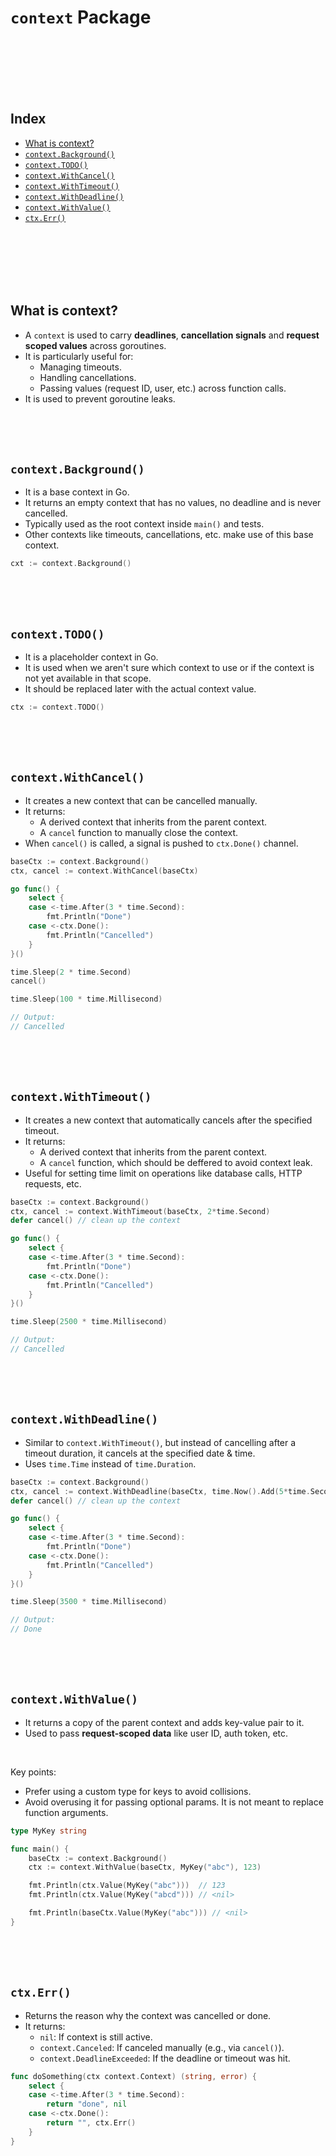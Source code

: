 # `context` Package

<br>
<br>
<br>
<br>
<br>

## Index

- [What is context?](#what-is-context)
- [`context.Background()`](#contextbackground)
- [`context.TODO()`](#contexttodo)
- [`context.WithCancel()`](#contextwithcancel)
- [`context.WithTimeout()`](#contextwithtimeout)
- [`context.WithDeadline()`](#contextwithdeadline)
- [`context.WithValue()`](#contextwithvalue)
- [`ctx.Err()`](#ctxerr)

<br>
<br>
<br>
<br>
<br>

## What is context?

- A `context` is used to carry **deadlines**, **cancellation signals** and **request scoped values** across goroutines.
- It is particularly useful for:
    - Managing timeouts.
    - Handling cancellations.
    - Passing values (request ID, user, etc.) across function calls.
- It is used to prevent goroutine leaks.

<br>
<br>
<br>

## `context.Background()`

- It is a base context in Go.
- It returns an empty context that has no values, no deadline and is never cancelled.
- Typically used as the root context inside `main()` and tests.
- Other contexts like timeouts, cancellations, etc. make use of this base context.

```go
cxt := context.Background()
```

<br>
<br>
<br>

## `context.TODO()`

- It is a placeholder context in Go.
- It is used when we aren't sure which context to use or if the context is not yet available in that scope.
- It should be replaced later with the actual context value.

```go
ctx := context.TODO()
```

<br>
<br>
<br>

## `context.WithCancel()`

- It creates a new context that can be cancelled manually.
- It returns:
    - A derived context that inherits from the parent context.
    - A `cancel` function to manually close the context.
- When `cancel()` is called, a signal is pushed to `ctx.Done()` channel.

```go
baseCtx := context.Background()
ctx, cancel := context.WithCancel(baseCtx)

go func() {
    select {
    case <-time.After(3 * time.Second):
        fmt.Println("Done")
    case <-ctx.Done():
        fmt.Println("Cancelled")
    }
}()

time.Sleep(2 * time.Second)
cancel()

time.Sleep(100 * time.Millisecond)

// Output:
// Cancelled
```

<br>
<br>
<br>

## `context.WithTimeout()`

- It creates a new context that automatically cancels after the specified timeout.
- It returns:
    - A derived context that inherits from the parent context.
    - A `cancel` function, which should be deffered to avoid context leak.
- Useful for setting time limit on operations like database calls, HTTP requests, etc.

```go
baseCtx := context.Background()
ctx, cancel := context.WithTimeout(baseCtx, 2*time.Second)
defer cancel() // clean up the context

go func() {
    select {
    case <-time.After(3 * time.Second):
        fmt.Println("Done")
    case <-ctx.Done():
        fmt.Println("Cancelled")
    }
}()

time.Sleep(2500 * time.Millisecond)

// Output:
// Cancelled
```

<br>
<br>
<br>

## `context.WithDeadline()`

- Similar to `context.WithTimeout()`, but instead of cancelling after a timeout duration, it cancels at the specified date & time.
- Uses `time.Time` instead of `time.Duration`.

```go
baseCtx := context.Background()
ctx, cancel := context.WithDeadline(baseCtx, time.Now().Add(5*time.Second))
defer cancel() // clean up the context

go func() {
    select {
    case <-time.After(3 * time.Second):
        fmt.Println("Done")
    case <-ctx.Done():
        fmt.Println("Cancelled")
    }
}()

time.Sleep(3500 * time.Millisecond)

// Output:
// Done
```

<br>
<br>
<br>

## `context.WithValue()`

- It returns a copy of the parent context and adds key-value pair to it.
- Used to pass **request-scoped data** like user ID, auth token, etc.

<br>

Key points:
- Prefer using a custom type for keys to avoid collisions.
- Avoid overusing it for passing optional params. It is not meant to replace function arguments.

```go
type MyKey string

func main() {
	baseCtx := context.Background()
	ctx := context.WithValue(baseCtx, MyKey("abc"), 123)

	fmt.Println(ctx.Value(MyKey("abc")))  // 123
	fmt.Println(ctx.Value(MyKey("abcd"))) // <nil>

	fmt.Println(baseCtx.Value(MyKey("abc"))) // <nil>
}
```

<br>
<br>
<br>

## `ctx.Err()`

- Returns the reason why the context was cancelled or done.
- It returns:
    - `nil`: If context is still active.
    - `context.Canceled`: If canceled manually (e.g., via `cancel()`).
    - `context.DeadlineExceeded`: If the deadline or timeout was hit.

```go
func doSomething(ctx context.Context) (string, error) {
    select {
    case <-time.After(3 * time.Second):
        return "done", nil
    case <-ctx.Done():
        return "", ctx.Err()
    }
}
```

<br>
<br>
<br>

## 

<br>
<br>
<br>

